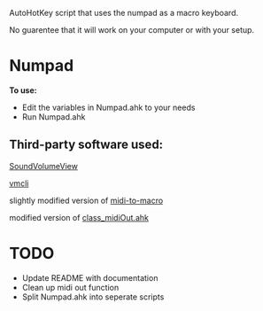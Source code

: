 AutoHotKey script that uses the numpad as a macro keyboard.

No guarentee that it will work on your computer or with your setup.

# Numpad
**To use:**
* Edit the variables in Numpad.ahk to your needs
* Run Numpad.ahk

## Third-party software used:
[SoundVolumeView](https://www.nirsoft.net/utils/sound_volume_view.html)

[vmcli](https://github.com/rpetti/vmcli)

slightly modified version of [midi-to-macro](https://github.com/laurence-myers/midi-to-macro/tree/ahk-v2)

modified version of [class_midiOut.ahk](https://github.com/Ixiko/AHK-libs-and-classes-collection/blob/master/classes/class_midiOut.ahk)

# TODO
* Update README with documentation
* Clean up midi out function
* Split Numpad.ahk into seperate scripts